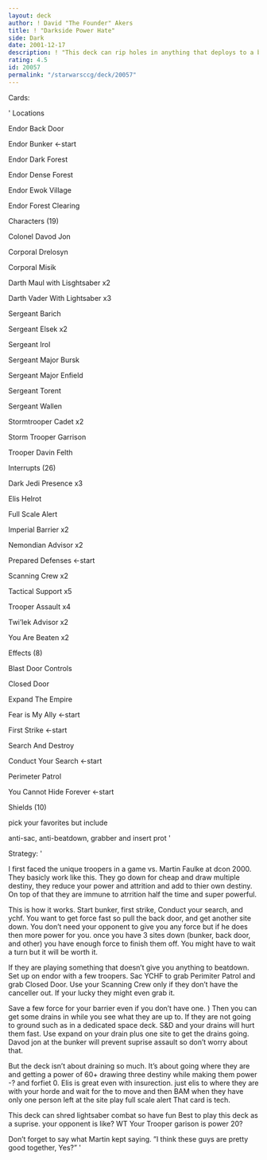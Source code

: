```yaml
---
layout: deck
author: ! David "The Founder" Akers
title: ! "Darkside Power Hate"
side: Dark
date: 2001-12-17
description: ! "This deck can rip holes in anything that deploys to a battle ground, and outdrain anything that doesn’t."
rating: 4.5
id: 20057
permalink: "/starwarsccg/deck/20057"
---
```

Cards: 

' 
Locations

Endor Back Door 

Endor Bunker <-start

Endor Dark Forest 

Endor Dense Forest 

Endor Ewok Village 

Endor Forest Clearing 


Characters (19)

Colonel Davod Jon 

Corporal Drelosyn 

Corporal Misik 

Darth Maul with Lisghtsaber x2

Darth Vader With Lightsaber  x3

Sergeant Barich 

Sergeant Elsek  x2

Sergeant Irol 

Sergeant Major Bursk 

Sergeant Major Enfield 

Sergeant Torent 

Sergeant Wallen 

Stormtrooper Cadet  x2

Storm Trooper Garrison

Trooper Davin Felth 



Interrupts (26)

Dark Jedi Presence  x3

Elis Helrot 

Full Scale Alert 

Imperial Barrier  x2

Nemondian Advisor x2

Prepared Defenses <-start

Scanning Crew  x2

Tactical Support  x5

Trooper Assault  x4

Twi’lek Advisor  x2

You Are Beaten  x2


Effects (8)

Blast Door Controls 

Closed Door 

Expand The Empire 

Fear is My Ally <-start

First Strike <-start

Search And Destroy 

Conduct Your Search <-start

Perimeter Patrol

You Cannot Hide Forever <-start


Shields (10)

pick your favorites but include

anti-sac, anti-beatdown, grabber and insert prot '

Strategy: '

I first faced the unique troopers in a game vs. Martin Faulke at dcon 2000. They basicly work like this. They go down for cheap and draw multiple destiny, they reduce your power and attrition and add to thier own destiny. On top of that they are immune to atrrition half the time and super powerful. 


This is how it works. Start bunker, first strike, Conduct your search, and ychf. You want to get force fast so pull the back door, and get another site down. You don’t need your opponent to give you any force but if he does then more power for you. once you have 3 sites down (bunker, back door, and other) you have enough force to finish them off. You might have to wait a turn but it will be worth it. 


If they are playing something that doesn’t give you anything to beatdown. Set up on endor with a few troopers. Sac YCHF to grab Perimiter Patrol and grab Closed Door. Use your Scanning Crew only if they don’t have the canceller out. If your lucky they might even grab it. 


Save a few force for your barrier even if you don’t have one. ) Then you can get some drains in while you see what they are up to. If they are not going to ground such as in a dedicated space deck. S&D and your drains will hurt them fast. Use expand on your drain plus one site to get the drains going. Davod jon at the bunker will prevent suprise assault so don’t worry about that. 


But the deck isn’t about draining so much. It’s about going where they are and getting a power of 60+ drawing three destiny while making them power -? and forfiet 0. Elis is great even with insurection. just elis to where they are with your horde and wait for the to move and then BAM when they have only one person left at the site play full scale alert That card is tech. 


This deck can shred lightsaber combat so have fun Best to play this deck as a suprise. your opponent is like? WT Your Trooper garison is power 20? 


Don’t forget to say what Martin kept saying. ”I think these guys are pretty good together, Yes?” '
